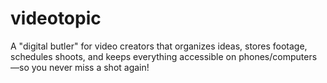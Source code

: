 # videotopic
A "digital butler" for video creators that organizes ideas, stores footage, schedules shoots, and keeps everything accessible on phones/computers—so you never miss a shot again!
